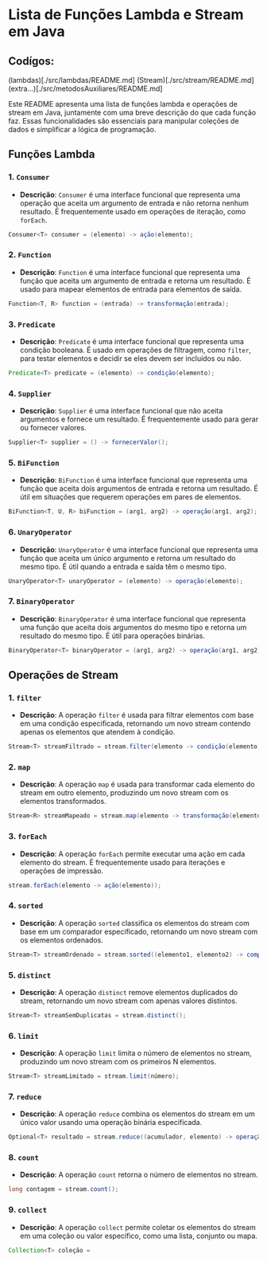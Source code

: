 # Lista de Funções Lambda e Stream em Java

## Codígos:

(lambdas)[./src/lambdas/README.md]
(Stream)[./src/stream/README.md]
(extra...)[./src/metodosAuxiliares/README.md]

Este README apresenta uma lista de funções lambda e operações de stream em Java, juntamente com uma breve descrição do que cada função faz. Essas funcionalidades são essenciais para manipular coleções de dados e simplificar a lógica de programação.

## Funções Lambda

### 1. `Consumer`

- **Descrição**: `Consumer` é uma interface funcional que representa uma operação que aceita um argumento de entrada e não retorna nenhum resultado. É frequentemente usado em operações de iteração, como `forEach`.

```java
Consumer<T> consumer = (elemento) -> ação(elemento);
```

### 2. `Function`

- **Descrição**: `Function` é uma interface funcional que representa uma função que aceita um argumento de entrada e retorna um resultado. É usado para mapear elementos de entrada para elementos de saída.

```java
Function<T, R> function = (entrada) -> transformação(entrada);
```

### 3. `Predicate`

- **Descrição**: `Predicate` é uma interface funcional que representa uma condição booleana. É usado em operações de filtragem, como `filter`, para testar elementos e decidir se eles devem ser incluídos ou não.

```java
Predicate<T> predicate = (elemento) -> condição(elemento);
```

### 4. `Supplier`

- **Descrição**: `Supplier` é uma interface funcional que não aceita argumentos e fornece um resultado. É frequentemente usado para gerar ou fornecer valores.

```java
Supplier<T> supplier = () -> fornecerValor();
```

### 5. `BiFunction`

- **Descrição**: `BiFunction` é uma interface funcional que representa uma função que aceita dois argumentos de entrada e retorna um resultado. É útil em situações que requerem operações em pares de elementos.

```java
BiFunction<T, U, R> biFunction = (arg1, arg2) -> operação(arg1, arg2);
```

### 6. `UnaryOperator`

- **Descrição**: `UnaryOperator` é uma interface funcional que representa uma função que aceita um único argumento e retorna um resultado do mesmo tipo. É útil quando a entrada e saída têm o mesmo tipo.

```java
UnaryOperator<T> unaryOperator = (elemento) -> operação(elemento);
```

### 7. `BinaryOperator`

- **Descrição**: `BinaryOperator` é uma interface funcional que representa uma função que aceita dois argumentos do mesmo tipo e retorna um resultado do mesmo tipo. É útil para operações binárias.

```java
BinaryOperator<T> binaryOperator = (arg1, arg2) -> operação(arg1, arg2);
```

## Operações de Stream

### 1. `filter`

- **Descrição**: A operação `filter` é usada para filtrar elementos com base em uma condição especificada, retornando um novo stream contendo apenas os elementos que atendem à condição.

```java
Stream<T> streamFiltrado = stream.filter(elemento -> condição(elemento));
```

### 2. `map`

- **Descrição**: A operação `map` é usada para transformar cada elemento do stream em outro elemento, produzindo um novo stream com os elementos transformados.

```java
Stream<R> streamMapeado = stream.map(elemento -> transformação(elemento));
```

### 3. `forEach`

- **Descrição**: A operação `forEach` permite executar uma ação em cada elemento do stream. É frequentemente usado para iterações e operações de impressão.

```java
stream.forEach(elemento -> ação(elemento));
```

### 4. `sorted`

- **Descrição**: A operação `sorted` classifica os elementos do stream com base em um comparador especificado, retornando um novo stream com os elementos ordenados.

```java
Stream<T> streamOrdenado = stream.sorted((elemento1, elemento2) -> comparador(elemento1, elemento2));
```

### 5. `distinct`

- **Descrição**: A operação `distinct` remove elementos duplicados do stream, retornando um novo stream com apenas valores distintos.

```java
Stream<T> streamSemDuplicatas = stream.distinct();
```

### 6. `limit`

- **Descrição**: A operação `limit` limita o número de elementos no stream, produzindo um novo stream com os primeiros N elementos.

```java
Stream<T> streamLimitado = stream.limit(número);
```

### 7. `reduce`

- **Descrição**: A operação `reduce` combina os elementos do stream em um único valor usando uma operação binária especificada.

```java
Optional<T> resultado = stream.reduce((acumulador, elemento) -> operação(acumulador, elemento));
```

### 8. `count`

- **Descrição**: A operação `count` retorna o número de elementos no stream.

```java
long contagem = stream.count();
```

### 9. `collect`

- **Descrição**: A operação `collect` permite coletar os elementos do stream em uma coleção ou valor específico, como uma lista, conjunto ou mapa.

```java
Collection<T> coleção =


